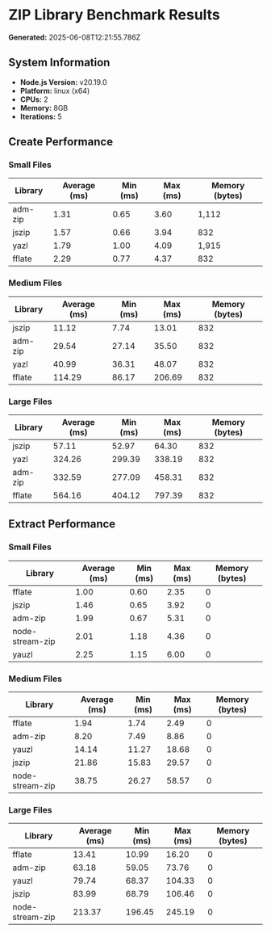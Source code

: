 # ZIP Library Benchmark Results

**Generated:** 2025-06-08T12:21:55.786Z

## System Information

- **Node.js Version:** v20.19.0
- **Platform:** linux (x64)
- **CPUs:** 2
- **Memory:** 8GB
- **Iterations:** 5

## Create Performance

### Small Files

| Library | Average (ms) | Min (ms) | Max (ms) | Memory (bytes) |
|---------|--------------|----------|----------|----------------|
| adm-zip | 1.31 | 0.65 | 3.60 | 1,112 |
| jszip | 1.57 | 0.66 | 3.94 | 832 |
| yazl | 1.79 | 1.00 | 4.09 | 1,915 |
| fflate | 2.29 | 0.77 | 4.37 | 832 |

### Medium Files

| Library | Average (ms) | Min (ms) | Max (ms) | Memory (bytes) |
|---------|--------------|----------|----------|----------------|
| jszip | 11.12 | 7.74 | 13.01 | 832 |
| adm-zip | 29.54 | 27.14 | 35.50 | 832 |
| yazl | 40.99 | 36.31 | 48.07 | 832 |
| fflate | 114.29 | 86.17 | 206.69 | 832 |

### Large Files

| Library | Average (ms) | Min (ms) | Max (ms) | Memory (bytes) |
|---------|--------------|----------|----------|----------------|
| jszip | 57.11 | 52.97 | 64.30 | 832 |
| yazl | 324.26 | 299.39 | 338.19 | 832 |
| adm-zip | 332.59 | 277.09 | 458.31 | 832 |
| fflate | 564.16 | 404.12 | 797.39 | 832 |

## Extract Performance

### Small Files

| Library | Average (ms) | Min (ms) | Max (ms) | Memory (bytes) |
|---------|--------------|----------|----------|----------------|
| fflate | 1.00 | 0.60 | 2.35 | 0 |
| jszip | 1.46 | 0.65 | 3.92 | 0 |
| adm-zip | 1.99 | 0.67 | 5.31 | 0 |
| node-stream-zip | 2.01 | 1.18 | 4.36 | 0 |
| yauzl | 2.25 | 1.15 | 6.00 | 0 |

### Medium Files

| Library | Average (ms) | Min (ms) | Max (ms) | Memory (bytes) |
|---------|--------------|----------|----------|----------------|
| fflate | 1.94 | 1.74 | 2.49 | 0 |
| adm-zip | 8.20 | 7.49 | 8.86 | 0 |
| yauzl | 14.14 | 11.27 | 18.68 | 0 |
| jszip | 21.86 | 15.83 | 29.57 | 0 |
| node-stream-zip | 38.75 | 26.27 | 58.57 | 0 |

### Large Files

| Library | Average (ms) | Min (ms) | Max (ms) | Memory (bytes) |
|---------|--------------|----------|----------|----------------|
| fflate | 13.41 | 10.99 | 16.20 | 0 |
| adm-zip | 63.18 | 59.05 | 73.76 | 0 |
| yauzl | 79.74 | 68.37 | 104.33 | 0 |
| jszip | 83.99 | 68.79 | 106.46 | 0 |
| node-stream-zip | 213.37 | 196.45 | 245.19 | 0 |

